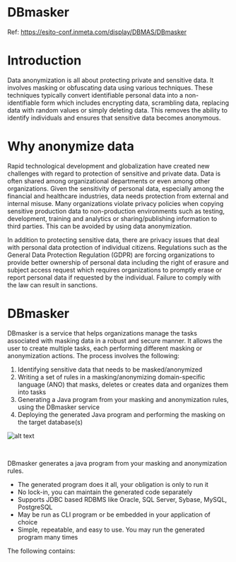 # DBmasker
Ref: https://esito-conf.inmeta.com/display/DBMAS/DBmasker
# Introduction
Data anonymization is all about protecting private and sensitive data. It involves masking or obfuscating data using various techniques. These techniques typically convert identifiable personal data into a non-identifiable form which includes encrypting data, scrambling data, replacing data with random values or simply deleting data. This removes the ability to identify individuals and ensures that sensitive data becomes anonymous.


# Why anonymize data
Rapid technological development and globalization have created new challenges with regard to protection of sensitive and private data. Data is often shared among organizational departments or even among other organizations. Given the sensitivity of personal data, especially among the financial and healthcare industries, data needs protection from external and internal misuse. Many organizations violate privacy policies when copying sensitive production data to non-production environments such as testing, development, training and analytics or sharing/publishing information to third parties. This can be avoided by using data anonymization.

In addition to protecting sensitive data, there are privacy issues that deal with personal data protection of individual citizens. Regulations such as the General Data Protection Regulation (GDPR) are forcing organizations to provide better ownership of personal data including the right of erasure and subject access request which requires organizations to promptly erase or report personal data if requested by the individual. Failure to comply with the law can result in sanctions.

# DBmasker
DBmasker is a service that helps organizations manage the tasks associated with masking data in a robust and secure manner. It allows the user to create multiple tasks, each performing different masking or anonymization actions. The process involves the following:

1. Identifying sensitive data that needs to be masked/anonymized
2. Writing a set of rules in a masking/anonymizing domain-specific language (ANO) that masks, deletes or creates data and organizes them into tasks
3. Generating a Java program from your masking and anonymization rules, using the DBmasker service
4. Deploying the generated Java program and performing the masking on the target database(s)


![alt text](/img/docs/dbmasker_graph.png "DBmasker graph")

<br/>

DBmasker generates a java program from your masking and anonymization rules.

- The generated program does it all, your obligation is only to run it
- No lock-in, you can maintain the generated code separately
- Supports JDBC based RDBMS like Oracle, SQL Server, Sybase, MySQL, PostgreSQL
- May be run as CLI program or be embedded in your application of choice
- Simple, repeatable, and easy to use. You may run the generated program many times

The following contains:

